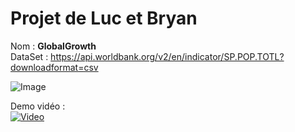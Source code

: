 # Projet de Luc et Bryan

Nom : **GlobalGrowth**<br>
DataSet : https://api.worldbank.org/v2/en/indicator/SP.POP.TOTL?downloadformat=csv

![Image](https://i.imgur.com/wRv9qTp.png)

Demo vidéo :<br>
[![Video](https://img.youtube.com/vi/uTkDBl_xvmw/0.jpg)](https://www.youtube.com/watch?v=uTkDBl_xvmw)